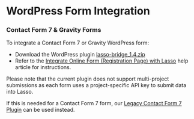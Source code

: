 <h1>WordPress Form Integration</h1>

<h3><a name="new-plugin">Contact Form 7 & Gravity Forms</a></h3>
<p>To integrate a Contact Form 7 or Gravity WordPress form:</p>
<ul>
<li>Download the WordPress plugin <a href="https://github.com/eci-lasso/wp-plugin/blob/main/lasso-bridge_1.4.zip" download>lasso-bridge_1.4.zip</a></li>
<li>Refer to the <a href="https://constructionsupport.ecisolutions.com/s/article/Lasso-Integrations-Integrate-Online-Form-Registration-Page-with-Lasso" target="_blank">Integrate Online Form (Registration Page) with Lasso</a> help article for instructions.</li>
</ul>
<p>Please note that the current plugin does not support multi-project submissions as each form uses a project-specific API key to submit data into Lasso.</p>
<p>If this is needed for a Contact Form 7 form, our <a href="https://github.com/eci-lasso/wp-plugin/tree/main/legacy-cf7-plugin" target="_blank">Legacy Contact Form 7 Plugin</a> can be used instead.</p>
